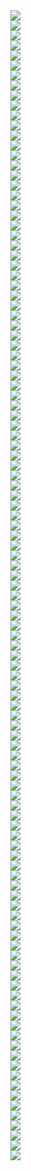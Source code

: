 <div class="reading-content">
<input type="hidden" id="wp-manga-current-chap" data-id="9277" value="chapter-11">
<div class="page-break no-gaps">
<img id="image-0" src="			
			https://i0.wp.com/manytoon.com/wp-content/uploads/WP-manga/data/manga_5dc4622956773/4bcd16f100b3e0f286ea5f3f6b62e0d4/001.jpg?ssl=1" class="wp-manga-chapter-img">
</div>
<div class="page-break no-gaps">
<img id="image-1" src="			
			https://i1.wp.com/manytoon.com/wp-content/uploads/WP-manga/data/manga_5dc4622956773/4bcd16f100b3e0f286ea5f3f6b62e0d4/002.jpg?ssl=1" class="wp-manga-chapter-img">
</div>
<div class="page-break no-gaps">
<img id="image-2" src="			
			https://i0.wp.com/manytoon.com/wp-content/uploads/WP-manga/data/manga_5dc4622956773/4bcd16f100b3e0f286ea5f3f6b62e0d4/003.jpg?ssl=1" class="wp-manga-chapter-img">
</div>
<div class="page-break no-gaps">
<img id="image-3" src="			
			https://i0.wp.com/manytoon.com/wp-content/uploads/WP-manga/data/manga_5dc4622956773/4bcd16f100b3e0f286ea5f3f6b62e0d4/004.jpg?ssl=1" class="wp-manga-chapter-img">
</div>
<div class="page-break no-gaps">
<img id="image-4" src="			
			https://i2.wp.com/manytoon.com/wp-content/uploads/WP-manga/data/manga_5dc4622956773/4bcd16f100b3e0f286ea5f3f6b62e0d4/005.jpg?ssl=1" class="wp-manga-chapter-img">
</div>
<div class="page-break no-gaps">
<img id="image-5" src="			
			https://i0.wp.com/manytoon.com/wp-content/uploads/WP-manga/data/manga_5dc4622956773/4bcd16f100b3e0f286ea5f3f6b62e0d4/006.jpg?ssl=1" class="wp-manga-chapter-img">
</div>
<div class="page-break no-gaps">
<img id="image-6" src="			
			https://i2.wp.com/manytoon.com/wp-content/uploads/WP-manga/data/manga_5dc4622956773/4bcd16f100b3e0f286ea5f3f6b62e0d4/007.jpg?ssl=1" class="wp-manga-chapter-img">
</div>
<div class="page-break no-gaps">
<img id="image-7" src="			
			https://i0.wp.com/manytoon.com/wp-content/uploads/WP-manga/data/manga_5dc4622956773/4bcd16f100b3e0f286ea5f3f6b62e0d4/008.jpg?ssl=1" class="wp-manga-chapter-img">
</div>
<div class="page-break no-gaps">
<img id="image-8" src="			
			https://i1.wp.com/manytoon.com/wp-content/uploads/WP-manga/data/manga_5dc4622956773/4bcd16f100b3e0f286ea5f3f6b62e0d4/009.jpg?ssl=1" class="wp-manga-chapter-img">
</div>
<div class="page-break no-gaps">
<img id="image-9" src="			
			https://i0.wp.com/manytoon.com/wp-content/uploads/WP-manga/data/manga_5dc4622956773/4bcd16f100b3e0f286ea5f3f6b62e0d4/010.jpg?ssl=1" class="wp-manga-chapter-img">
</div>
<div class="page-break no-gaps">
<img id="image-10" src="			
			https://i2.wp.com/manytoon.com/wp-content/uploads/WP-manga/data/manga_5dc4622956773/4bcd16f100b3e0f286ea5f3f6b62e0d4/011.jpg?ssl=1" class="wp-manga-chapter-img">
</div>
<div class="page-break no-gaps">
<img id="image-11" src="			
			https://i0.wp.com/manytoon.com/wp-content/uploads/WP-manga/data/manga_5dc4622956773/4bcd16f100b3e0f286ea5f3f6b62e0d4/012.jpg?ssl=1" class="wp-manga-chapter-img">
</div>
<div class="page-break no-gaps">
<img id="image-12" src="			
			https://i2.wp.com/manytoon.com/wp-content/uploads/WP-manga/data/manga_5dc4622956773/4bcd16f100b3e0f286ea5f3f6b62e0d4/013.jpg?ssl=1" class="wp-manga-chapter-img">
</div>
<div class="page-break no-gaps">
<img id="image-13" src="			
			https://i0.wp.com/manytoon.com/wp-content/uploads/WP-manga/data/manga_5dc4622956773/4bcd16f100b3e0f286ea5f3f6b62e0d4/014.jpg?ssl=1" class="wp-manga-chapter-img">
</div>
<div class="page-break no-gaps">
<img id="image-14" src="			
			https://i2.wp.com/manytoon.com/wp-content/uploads/WP-manga/data/manga_5dc4622956773/4bcd16f100b3e0f286ea5f3f6b62e0d4/015.jpg?ssl=1" class="wp-manga-chapter-img">
</div>
<div class="page-break no-gaps">
<img id="image-15" src="			
			https://i0.wp.com/manytoon.com/wp-content/uploads/WP-manga/data/manga_5dc4622956773/4bcd16f100b3e0f286ea5f3f6b62e0d4/016.jpg?ssl=1" class="wp-manga-chapter-img">
</div>
<div class="page-break no-gaps">
<img id="image-16" src="			
			https://i2.wp.com/manytoon.com/wp-content/uploads/WP-manga/data/manga_5dc4622956773/4bcd16f100b3e0f286ea5f3f6b62e0d4/017.jpg?ssl=1" class="wp-manga-chapter-img">
</div>
<div class="page-break no-gaps">
<img id="image-17" src="			
			https://i1.wp.com/manytoon.com/wp-content/uploads/WP-manga/data/manga_5dc4622956773/4bcd16f100b3e0f286ea5f3f6b62e0d4/018.jpg?ssl=1" class="wp-manga-chapter-img">
</div>
<div class="page-break no-gaps">
<img id="image-18" src="			
			https://i0.wp.com/manytoon.com/wp-content/uploads/WP-manga/data/manga_5dc4622956773/4bcd16f100b3e0f286ea5f3f6b62e0d4/019.jpg?ssl=1" class="wp-manga-chapter-img">
</div>
<div class="page-break no-gaps">
<img id="image-19" src="			
			https://i0.wp.com/manytoon.com/wp-content/uploads/WP-manga/data/manga_5dc4622956773/4bcd16f100b3e0f286ea5f3f6b62e0d4/020.jpg?ssl=1" class="wp-manga-chapter-img">
</div>
<div class="page-break no-gaps">
<img id="image-20" src="			
			https://i2.wp.com/manytoon.com/wp-content/uploads/WP-manga/data/manga_5dc4622956773/4bcd16f100b3e0f286ea5f3f6b62e0d4/021.jpg?ssl=1" class="wp-manga-chapter-img">
</div>
<div class="page-break no-gaps">
<img id="image-21" src="			
			https://i1.wp.com/manytoon.com/wp-content/uploads/WP-manga/data/manga_5dc4622956773/4bcd16f100b3e0f286ea5f3f6b62e0d4/022.jpg?ssl=1" class="wp-manga-chapter-img">
</div>
<div class="page-break no-gaps">
<img id="image-22" src="			
			https://i1.wp.com/manytoon.com/wp-content/uploads/WP-manga/data/manga_5dc4622956773/4bcd16f100b3e0f286ea5f3f6b62e0d4/023.jpg?ssl=1" class="wp-manga-chapter-img">
</div>
<div class="page-break no-gaps">
<img id="image-23" src="			
			https://i0.wp.com/manytoon.com/wp-content/uploads/WP-manga/data/manga_5dc4622956773/4bcd16f100b3e0f286ea5f3f6b62e0d4/024.jpg?ssl=1" class="wp-manga-chapter-img">
</div>
<div class="page-break no-gaps">
<img id="image-24" src="			
			https://i1.wp.com/manytoon.com/wp-content/uploads/WP-manga/data/manga_5dc4622956773/4bcd16f100b3e0f286ea5f3f6b62e0d4/025.jpg?ssl=1" class="wp-manga-chapter-img">
</div>
<div class="page-break no-gaps">
<img id="image-25" src="			
			https://i1.wp.com/manytoon.com/wp-content/uploads/WP-manga/data/manga_5dc4622956773/4bcd16f100b3e0f286ea5f3f6b62e0d4/026.jpg?ssl=1" class="wp-manga-chapter-img">
</div>
<div class="page-break no-gaps">
<img id="image-26" src="			
			https://i0.wp.com/manytoon.com/wp-content/uploads/WP-manga/data/manga_5dc4622956773/4bcd16f100b3e0f286ea5f3f6b62e0d4/027.jpg?ssl=1" class="wp-manga-chapter-img">
</div>
<div class="page-break no-gaps">
<img id="image-27" src="			
			https://i0.wp.com/manytoon.com/wp-content/uploads/WP-manga/data/manga_5dc4622956773/4bcd16f100b3e0f286ea5f3f6b62e0d4/028.jpg?ssl=1" class="wp-manga-chapter-img">
</div>
<div class="page-break no-gaps">
<img id="image-28" src="			
			https://i1.wp.com/manytoon.com/wp-content/uploads/WP-manga/data/manga_5dc4622956773/4bcd16f100b3e0f286ea5f3f6b62e0d4/029.jpg?ssl=1" class="wp-manga-chapter-img">
</div>
<div class="page-break no-gaps">
<img id="image-29" src="			
			https://i2.wp.com/manytoon.com/wp-content/uploads/WP-manga/data/manga_5dc4622956773/4bcd16f100b3e0f286ea5f3f6b62e0d4/030.jpg?ssl=1" class="wp-manga-chapter-img">
</div>
<div class="page-break no-gaps">
<img id="image-30" src="			
			https://i1.wp.com/manytoon.com/wp-content/uploads/WP-manga/data/manga_5dc4622956773/4bcd16f100b3e0f286ea5f3f6b62e0d4/031.jpg?ssl=1" class="wp-manga-chapter-img">
</div>
<div class="page-break no-gaps">
<img id="image-31" src="			
			https://i0.wp.com/manytoon.com/wp-content/uploads/WP-manga/data/manga_5dc4622956773/4bcd16f100b3e0f286ea5f3f6b62e0d4/032.jpg?ssl=1" class="wp-manga-chapter-img">
</div>
<div class="page-break no-gaps">
<img id="image-32" src="			
			https://i1.wp.com/manytoon.com/wp-content/uploads/WP-manga/data/manga_5dc4622956773/4bcd16f100b3e0f286ea5f3f6b62e0d4/033.jpg?ssl=1" class="wp-manga-chapter-img">
</div>
<div class="page-break no-gaps">
<img id="image-33" src="			
			https://i0.wp.com/manytoon.com/wp-content/uploads/WP-manga/data/manga_5dc4622956773/4bcd16f100b3e0f286ea5f3f6b62e0d4/034.jpg?ssl=1" class="wp-manga-chapter-img">
</div>
<div class="page-break no-gaps">
<img id="image-34" src="			
			https://i0.wp.com/manytoon.com/wp-content/uploads/WP-manga/data/manga_5dc4622956773/4bcd16f100b3e0f286ea5f3f6b62e0d4/035.jpg?ssl=1" class="wp-manga-chapter-img">
</div>
<div class="page-break no-gaps">
<img id="image-35" src="			
			https://i0.wp.com/manytoon.com/wp-content/uploads/WP-manga/data/manga_5dc4622956773/4bcd16f100b3e0f286ea5f3f6b62e0d4/036.jpg?ssl=1" class="wp-manga-chapter-img">
</div>
<div class="page-break no-gaps">
<img id="image-36" src="			
			https://i2.wp.com/manytoon.com/wp-content/uploads/WP-manga/data/manga_5dc4622956773/4bcd16f100b3e0f286ea5f3f6b62e0d4/037.jpg?ssl=1" class="wp-manga-chapter-img">
</div>
<div class="page-break no-gaps">
<img id="image-37" src="			
			https://i2.wp.com/manytoon.com/wp-content/uploads/WP-manga/data/manga_5dc4622956773/4bcd16f100b3e0f286ea5f3f6b62e0d4/038.jpg?ssl=1" class="wp-manga-chapter-img">
</div>
<div class="page-break no-gaps">
<img id="image-38" src="			
			https://i1.wp.com/manytoon.com/wp-content/uploads/WP-manga/data/manga_5dc4622956773/4bcd16f100b3e0f286ea5f3f6b62e0d4/039.jpg?ssl=1" class="wp-manga-chapter-img">
</div>
<div class="page-break no-gaps">
<img id="image-39" src="			
			https://i1.wp.com/manytoon.com/wp-content/uploads/WP-manga/data/manga_5dc4622956773/4bcd16f100b3e0f286ea5f3f6b62e0d4/040.jpg?ssl=1" class="wp-manga-chapter-img">
</div>
<div class="page-break no-gaps">
<img id="image-40" src="			
			https://i2.wp.com/manytoon.com/wp-content/uploads/WP-manga/data/manga_5dc4622956773/4bcd16f100b3e0f286ea5f3f6b62e0d4/041.jpg?ssl=1" class="wp-manga-chapter-img">
</div>
<div class="page-break no-gaps">
<img id="image-41" src="			
			https://i1.wp.com/manytoon.com/wp-content/uploads/WP-manga/data/manga_5dc4622956773/4bcd16f100b3e0f286ea5f3f6b62e0d4/042.jpg?ssl=1" class="wp-manga-chapter-img">
</div>
<div class="page-break no-gaps">
<img id="image-42" src="			
			https://i1.wp.com/manytoon.com/wp-content/uploads/WP-manga/data/manga_5dc4622956773/4bcd16f100b3e0f286ea5f3f6b62e0d4/043.jpg?ssl=1" class="wp-manga-chapter-img">
</div>
<div class="page-break no-gaps">
<img id="image-43" src="			
			https://i1.wp.com/manytoon.com/wp-content/uploads/WP-manga/data/manga_5dc4622956773/4bcd16f100b3e0f286ea5f3f6b62e0d4/044.jpg?ssl=1" class="wp-manga-chapter-img">
</div>
<div class="page-break no-gaps">
<img id="image-44" src="			
			https://i2.wp.com/manytoon.com/wp-content/uploads/WP-manga/data/manga_5dc4622956773/4bcd16f100b3e0f286ea5f3f6b62e0d4/045.jpg?ssl=1" class="wp-manga-chapter-img">
</div>
<div class="page-break no-gaps">
<img id="image-45" src="			
			https://i1.wp.com/manytoon.com/wp-content/uploads/WP-manga/data/manga_5dc4622956773/4bcd16f100b3e0f286ea5f3f6b62e0d4/046.jpg?ssl=1" class="wp-manga-chapter-img">
</div>
<div class="page-break no-gaps">
<img id="image-46" src="			
			https://i2.wp.com/manytoon.com/wp-content/uploads/WP-manga/data/manga_5dc4622956773/4bcd16f100b3e0f286ea5f3f6b62e0d4/047.jpg?ssl=1" class="wp-manga-chapter-img">
</div>
<div class="page-break no-gaps">
<img id="image-47" src="			
			https://i1.wp.com/manytoon.com/wp-content/uploads/WP-manga/data/manga_5dc4622956773/4bcd16f100b3e0f286ea5f3f6b62e0d4/048.jpg?ssl=1" class="wp-manga-chapter-img">
</div>
<div class="page-break no-gaps">
<img id="image-48" src="			
			https://i0.wp.com/manytoon.com/wp-content/uploads/WP-manga/data/manga_5dc4622956773/4bcd16f100b3e0f286ea5f3f6b62e0d4/051.jpg?ssl=1" class="wp-manga-chapter-img">
</div>
<div class="page-break no-gaps">
<img id="image-49" src="			
			https://i0.wp.com/manytoon.com/wp-content/uploads/WP-manga/data/manga_5dc4622956773/4bcd16f100b3e0f286ea5f3f6b62e0d4/052.jpg?ssl=1" class="wp-manga-chapter-img">
</div>
<div class="page-break no-gaps">
<img id="image-50" src="			
			https://i1.wp.com/manytoon.com/wp-content/uploads/WP-manga/data/manga_5dc4622956773/4bcd16f100b3e0f286ea5f3f6b62e0d4/053.jpg?ssl=1" class="wp-manga-chapter-img">
</div>
<div class="page-break no-gaps">
<img id="image-51" src="			
			https://i2.wp.com/manytoon.com/wp-content/uploads/WP-manga/data/manga_5dc4622956773/4bcd16f100b3e0f286ea5f3f6b62e0d4/054.jpg?ssl=1" class="wp-manga-chapter-img">
</div>
<div class="page-break no-gaps">
<img id="image-52" src="			
			https://i2.wp.com/manytoon.com/wp-content/uploads/WP-manga/data/manga_5dc4622956773/4bcd16f100b3e0f286ea5f3f6b62e0d4/055.jpg?ssl=1" class="wp-manga-chapter-img">
</div>
<div class="page-break no-gaps">
<img id="image-53" src="			
			https://i1.wp.com/manytoon.com/wp-content/uploads/WP-manga/data/manga_5dc4622956773/4bcd16f100b3e0f286ea5f3f6b62e0d4/056.jpg?ssl=1" class="wp-manga-chapter-img">
</div>
<div class="page-break no-gaps">
<img id="image-54" src="			
			https://i2.wp.com/manytoon.com/wp-content/uploads/WP-manga/data/manga_5dc4622956773/4bcd16f100b3e0f286ea5f3f6b62e0d4/057.jpg?ssl=1" class="wp-manga-chapter-img">
</div>
<div class="page-break no-gaps">
<img id="image-55" src="			
			https://i1.wp.com/manytoon.com/wp-content/uploads/WP-manga/data/manga_5dc4622956773/4bcd16f100b3e0f286ea5f3f6b62e0d4/058.jpg?ssl=1" class="wp-manga-chapter-img">
</div>
<div class="page-break no-gaps">
<img id="image-56" src="			
			https://i0.wp.com/manytoon.com/wp-content/uploads/WP-manga/data/manga_5dc4622956773/4bcd16f100b3e0f286ea5f3f6b62e0d4/059.jpg?ssl=1" class="wp-manga-chapter-img">
</div>
<div class="page-break no-gaps">
<img id="image-57" src="			
			https://i0.wp.com/manytoon.com/wp-content/uploads/WP-manga/data/manga_5dc4622956773/4bcd16f100b3e0f286ea5f3f6b62e0d4/060.jpg?ssl=1" class="wp-manga-chapter-img">
</div>
<div class="page-break no-gaps">
<img id="image-58" src="			
			https://i1.wp.com/manytoon.com/wp-content/uploads/WP-manga/data/manga_5dc4622956773/4bcd16f100b3e0f286ea5f3f6b62e0d4/061.jpg?ssl=1" class="wp-manga-chapter-img">
</div>
<div class="page-break no-gaps">
<img id="image-59" src="			
			https://i0.wp.com/manytoon.com/wp-content/uploads/WP-manga/data/manga_5dc4622956773/4bcd16f100b3e0f286ea5f3f6b62e0d4/062.jpg?ssl=1" class="wp-manga-chapter-img">
</div>
<div class="page-break no-gaps">
<img id="image-60" src="			
			https://i2.wp.com/manytoon.com/wp-content/uploads/WP-manga/data/manga_5dc4622956773/4bcd16f100b3e0f286ea5f3f6b62e0d4/063.jpg?ssl=1" class="wp-manga-chapter-img">
</div>
<div class="page-break no-gaps">
<img id="image-61" src="			
			https://i1.wp.com/manytoon.com/wp-content/uploads/WP-manga/data/manga_5dc4622956773/4bcd16f100b3e0f286ea5f3f6b62e0d4/064.jpg?ssl=1" class="wp-manga-chapter-img">
</div>
<div class="page-break no-gaps">
<img id="image-62" src="			
			https://i0.wp.com/manytoon.com/wp-content/uploads/WP-manga/data/manga_5dc4622956773/4bcd16f100b3e0f286ea5f3f6b62e0d4/065.jpg?ssl=1" class="wp-manga-chapter-img">
</div>
<div class="page-break no-gaps">
<img id="image-63" src="			
			https://i2.wp.com/manytoon.com/wp-content/uploads/WP-manga/data/manga_5dc4622956773/4bcd16f100b3e0f286ea5f3f6b62e0d4/066.jpg?ssl=1" class="wp-manga-chapter-img">
</div>
<div class="page-break no-gaps">
<img id="image-64" src="			
			https://i0.wp.com/manytoon.com/wp-content/uploads/WP-manga/data/manga_5dc4622956773/4bcd16f100b3e0f286ea5f3f6b62e0d4/067.jpg?ssl=1" class="wp-manga-chapter-img">
</div>
<div class="page-break no-gaps">
<img id="image-65" src="			
			https://i1.wp.com/manytoon.com/wp-content/uploads/WP-manga/data/manga_5dc4622956773/4bcd16f100b3e0f286ea5f3f6b62e0d4/068.jpg?ssl=1" class="wp-manga-chapter-img">
</div>
<div class="page-break no-gaps">
<img id="image-66" src="			
			https://i2.wp.com/manytoon.com/wp-content/uploads/WP-manga/data/manga_5dc4622956773/4bcd16f100b3e0f286ea5f3f6b62e0d4/069.jpg?ssl=1" class="wp-manga-chapter-img">
</div>
<div class="page-break no-gaps">
<img id="image-67" src="			
			https://i1.wp.com/manytoon.com/wp-content/uploads/WP-manga/data/manga_5dc4622956773/4bcd16f100b3e0f286ea5f3f6b62e0d4/070.jpg?ssl=1" class="wp-manga-chapter-img">
</div>
<div class="page-break no-gaps">
<img id="image-68" src="			
			https://i2.wp.com/manytoon.com/wp-content/uploads/WP-manga/data/manga_5dc4622956773/4bcd16f100b3e0f286ea5f3f6b62e0d4/071.jpg?ssl=1" class="wp-manga-chapter-img">
</div>
<div class="page-break no-gaps">
<img id="image-69" src="			
			https://i0.wp.com/manytoon.com/wp-content/uploads/WP-manga/data/manga_5dc4622956773/4bcd16f100b3e0f286ea5f3f6b62e0d4/072.jpg?ssl=1" class="wp-manga-chapter-img">
</div>
<div class="page-break no-gaps">
<img id="image-70" src="			
			https://i2.wp.com/manytoon.com/wp-content/uploads/WP-manga/data/manga_5dc4622956773/4bcd16f100b3e0f286ea5f3f6b62e0d4/073.jpg?ssl=1" class="wp-manga-chapter-img">
</div>
<div class="page-break no-gaps">
<img id="image-71" src="			
			https://i1.wp.com/manytoon.com/wp-content/uploads/WP-manga/data/manga_5dc4622956773/4bcd16f100b3e0f286ea5f3f6b62e0d4/074.jpg?ssl=1" class="wp-manga-chapter-img">
</div>
<div class="page-break no-gaps">
<img id="image-72" src="			
			https://i0.wp.com/manytoon.com/wp-content/uploads/WP-manga/data/manga_5dc4622956773/4bcd16f100b3e0f286ea5f3f6b62e0d4/075.jpg?ssl=1" class="wp-manga-chapter-img">
</div>
<div class="page-break no-gaps">
<img id="image-73" src="			
			https://i1.wp.com/manytoon.com/wp-content/uploads/WP-manga/data/manga_5dc4622956773/4bcd16f100b3e0f286ea5f3f6b62e0d4/076.jpg?ssl=1" class="wp-manga-chapter-img">
</div>
<div class="page-break no-gaps">
<img id="image-74" src="			
			https://i2.wp.com/manytoon.com/wp-content/uploads/WP-manga/data/manga_5dc4622956773/4bcd16f100b3e0f286ea5f3f6b62e0d4/077.jpg?ssl=1" class="wp-manga-chapter-img">
</div>
<div class="page-break no-gaps">
<img id="image-75" src="			
			https://i2.wp.com/manytoon.com/wp-content/uploads/WP-manga/data/manga_5dc4622956773/4bcd16f100b3e0f286ea5f3f6b62e0d4/078.jpg?ssl=1" class="wp-manga-chapter-img">
</div>
<div class="page-break no-gaps">
<img id="image-76" src="			
			https://i1.wp.com/manytoon.com/wp-content/uploads/WP-manga/data/manga_5dc4622956773/4bcd16f100b3e0f286ea5f3f6b62e0d4/079.jpg?ssl=1" class="wp-manga-chapter-img">
</div>
<div class="page-break no-gaps">
<img id="image-77" src="			
			https://i1.wp.com/manytoon.com/wp-content/uploads/WP-manga/data/manga_5dc4622956773/4bcd16f100b3e0f286ea5f3f6b62e0d4/080.jpg?ssl=1" class="wp-manga-chapter-img">
</div>
<div class="page-break no-gaps">
<img id="image-78" src="			
			https://i2.wp.com/manytoon.com/wp-content/uploads/WP-manga/data/manga_5dc4622956773/4bcd16f100b3e0f286ea5f3f6b62e0d4/081.jpg?ssl=1" class="wp-manga-chapter-img">
</div>
<div class="page-break no-gaps">
<img id="image-79" src="			
			https://i1.wp.com/manytoon.com/wp-content/uploads/WP-manga/data/manga_5dc4622956773/4bcd16f100b3e0f286ea5f3f6b62e0d4/082.jpg?ssl=1" class="wp-manga-chapter-img">
</div>
<div class="page-break no-gaps">
<img id="image-80" src="			
			https://i0.wp.com/manytoon.com/wp-content/uploads/WP-manga/data/manga_5dc4622956773/4bcd16f100b3e0f286ea5f3f6b62e0d4/083.jpg?ssl=1" class="wp-manga-chapter-img">
</div>
<div class="page-break no-gaps">
<img id="image-81" src="			
			https://i0.wp.com/manytoon.com/wp-content/uploads/WP-manga/data/manga_5dc4622956773/4bcd16f100b3e0f286ea5f3f6b62e0d4/084.jpg?ssl=1" class="wp-manga-chapter-img">
</div>
<div class="page-break no-gaps">
<img id="image-82" src="			
			https://i1.wp.com/manytoon.com/wp-content/uploads/WP-manga/data/manga_5dc4622956773/4bcd16f100b3e0f286ea5f3f6b62e0d4/085.jpg?ssl=1" class="wp-manga-chapter-img">
</div>

<div class="page-break no-gaps">
<img id="image-83" src="			
			https://i1.wp.com/manytoon.com/wp-content/uploads/WP-manga/data/manga_5dc4622956773/4bcd16f100b3e0f286ea5f3f6b62e0d4/086.jpg?ssl=1" class="wp-manga-chapter-img">
</div>
<div class="page-break no-gaps">
<img id="image-84" src="			
			https://i2.wp.com/manytoon.com/wp-content/uploads/WP-manga/data/manga_5dc4622956773/4bcd16f100b3e0f286ea5f3f6b62e0d4/087.jpg?ssl=1" class="wp-manga-chapter-img">
</div>
<div class="page-break no-gaps">
<img id="image-85" src="			
			https://i0.wp.com/manytoon.com/wp-content/uploads/WP-manga/data/manga_5dc4622956773/4bcd16f100b3e0f286ea5f3f6b62e0d4/088.jpg?ssl=1" class="wp-manga-chapter-img">
</div>
<div class="page-break no-gaps">
<img id="image-86" src="			
			https://i1.wp.com/manytoon.com/wp-content/uploads/WP-manga/data/manga_5dc4622956773/4bcd16f100b3e0f286ea5f3f6b62e0d4/089.jpg?ssl=1" class="wp-manga-chapter-img">
</div>
<div class="page-break no-gaps">
<img id="image-87" src="			
			https://i1.wp.com/manytoon.com/wp-content/uploads/WP-manga/data/manga_5dc4622956773/4bcd16f100b3e0f286ea5f3f6b62e0d4/090.jpg?ssl=1" class="wp-manga-chapter-img">
</div>
<div class="page-break no-gaps">
<img id="image-88" src="			
			https://i1.wp.com/manytoon.com/wp-content/uploads/WP-manga/data/manga_5dc4622956773/4bcd16f100b3e0f286ea5f3f6b62e0d4/091.jpg?ssl=1" class="wp-manga-chapter-img">
</div>
<div class="page-break no-gaps">
<img id="image-89" src="			
			https://i0.wp.com/manytoon.com/wp-content/uploads/WP-manga/data/manga_5dc4622956773/4bcd16f100b3e0f286ea5f3f6b62e0d4/092.jpg?ssl=1" class="wp-manga-chapter-img">
</div>
<div class="page-break no-gaps">
<img id="image-90" src="			
			https://i0.wp.com/manytoon.com/wp-content/uploads/WP-manga/data/manga_5dc4622956773/4bcd16f100b3e0f286ea5f3f6b62e0d4/093.jpg?ssl=1" class="wp-manga-chapter-img">
</div>
<div class="page-break no-gaps">
<img id="image-91" src="			
			https://i2.wp.com/manytoon.com/wp-content/uploads/WP-manga/data/manga_5dc4622956773/4bcd16f100b3e0f286ea5f3f6b62e0d4/094.jpg?ssl=1" class="wp-manga-chapter-img">
</div>
<div class="page-break no-gaps">
<img id="image-92" src="			
			https://i2.wp.com/manytoon.com/wp-content/uploads/WP-manga/data/manga_5dc4622956773/4bcd16f100b3e0f286ea5f3f6b62e0d4/095.jpg?ssl=1" class="wp-manga-chapter-img">
</div>
<div class="page-break no-gaps">
<img id="image-93" src="			
			https://i2.wp.com/manytoon.com/wp-content/uploads/WP-manga/data/manga_5dc4622956773/4bcd16f100b3e0f286ea5f3f6b62e0d4/096.jpg?ssl=1" class="wp-manga-chapter-img">
</div>
<div class="page-break no-gaps">
<img id="image-94" src="			
			https://i1.wp.com/manytoon.com/wp-content/uploads/WP-manga/data/manga_5dc4622956773/4bcd16f100b3e0f286ea5f3f6b62e0d4/097.jpg?ssl=1" class="wp-manga-chapter-img">
</div>
<div class="page-break no-gaps">
<img id="image-95" src="			
			https://i1.wp.com/manytoon.com/wp-content/uploads/WP-manga/data/manga_5dc4622956773/4bcd16f100b3e0f286ea5f3f6b62e0d4/098.jpg?ssl=1" class="wp-manga-chapter-img">
</div>
<div class="page-break no-gaps">
<img id="image-96" src="			
			https://i1.wp.com/manytoon.com/wp-content/uploads/WP-manga/data/manga_5dc4622956773/4bcd16f100b3e0f286ea5f3f6b62e0d4/099.jpg?ssl=1" class="wp-manga-chapter-img">
</div>
<div class="page-break no-gaps">
<img id="image-97" src="			
			https://i1.wp.com/manytoon.com/wp-content/uploads/WP-manga/data/manga_5dc4622956773/4bcd16f100b3e0f286ea5f3f6b62e0d4/100.jpg?ssl=1" class="wp-manga-chapter-img">
</div>
<div class="page-break no-gaps">
<img id="image-98" src="			
			https://i2.wp.com/manytoon.com/wp-content/uploads/WP-manga/data/manga_5dc4622956773/4bcd16f100b3e0f286ea5f3f6b62e0d4/101.jpg?ssl=1" class="wp-manga-chapter-img">
</div>
<div class="page-break no-gaps">
<img id="image-99" src="			
			https://i1.wp.com/manytoon.com/wp-content/uploads/WP-manga/data/manga_5dc4622956773/4bcd16f100b3e0f286ea5f3f6b62e0d4/102.jpg?ssl=1" class="wp-manga-chapter-img">
</div>
<div class="page-break no-gaps">
<img id="image-100" src="			
			https://i0.wp.com/manytoon.com/wp-content/uploads/WP-manga/data/manga_5dc4622956773/4bcd16f100b3e0f286ea5f3f6b62e0d4/103.jpg?ssl=1" class="wp-manga-chapter-img">
</div>
<div class="page-break no-gaps">
<img id="image-101" src="			
			https://i1.wp.com/manytoon.com/wp-content/uploads/WP-manga/data/manga_5dc4622956773/4bcd16f100b3e0f286ea5f3f6b62e0d4/104.jpg?ssl=1" class="wp-manga-chapter-img">
</div>
<div class="page-break no-gaps">
<img id="image-102" src="			
			https://i0.wp.com/manytoon.com/wp-content/uploads/WP-manga/data/manga_5dc4622956773/4bcd16f100b3e0f286ea5f3f6b62e0d4/105.jpg?ssl=1" class="wp-manga-chapter-img">
</div>
<div class="page-break no-gaps">
<img id="image-103" src="			
			https://i1.wp.com/manytoon.com/wp-content/uploads/WP-manga/data/manga_5dc4622956773/4bcd16f100b3e0f286ea5f3f6b62e0d4/106.jpg?ssl=1" class="wp-manga-chapter-img">
</div>
<div class="page-break no-gaps">
<img id="image-104" src="			
			https://i0.wp.com/manytoon.com/wp-content/uploads/WP-manga/data/manga_5dc4622956773/4bcd16f100b3e0f286ea5f3f6b62e0d4/107.jpg?ssl=1" class="wp-manga-chapter-img">
</div>
<div class="page-break no-gaps">
<img id="image-105" src="			
			https://i0.wp.com/manytoon.com/wp-content/uploads/WP-manga/data/manga_5dc4622956773/4bcd16f100b3e0f286ea5f3f6b62e0d4/108.jpg?ssl=1" class="wp-manga-chapter-img">
</div>
<div class="page-break no-gaps">
<img id="image-106" src="			
			https://i1.wp.com/manytoon.com/wp-content/uploads/WP-manga/data/manga_5dc4622956773/4bcd16f100b3e0f286ea5f3f6b62e0d4/109.jpg?ssl=1" class="wp-manga-chapter-img">
</div>
<div class="page-break no-gaps">
<img id="image-107" src="			
			https://i0.wp.com/manytoon.com/wp-content/uploads/WP-manga/data/manga_5dc4622956773/4bcd16f100b3e0f286ea5f3f6b62e0d4/110.jpg?ssl=1" class="wp-manga-chapter-img">
</div>
<div class="page-break no-gaps">
<img id="image-108" src="			
			https://i1.wp.com/manytoon.com/wp-content/uploads/WP-manga/data/manga_5dc4622956773/4bcd16f100b3e0f286ea5f3f6b62e0d4/111.jpg?ssl=1" class="wp-manga-chapter-img">
</div>
<div class="page-break no-gaps">
<img id="image-109" src="			
			https://i1.wp.com/manytoon.com/wp-content/uploads/WP-manga/data/manga_5dc4622956773/4bcd16f100b3e0f286ea5f3f6b62e0d4/112.jpg?ssl=1" class="wp-manga-chapter-img">
</div>
<div class="page-break no-gaps">
<img id="image-110" src="			
			https://i2.wp.com/manytoon.com/wp-content/uploads/WP-manga/data/manga_5dc4622956773/4bcd16f100b3e0f286ea5f3f6b62e0d4/113.jpg?ssl=1" class="wp-manga-chapter-img">
</div>
<div class="page-break no-gaps">
 <img id="image-111" src="			
			https://i2.wp.com/manytoon.com/wp-content/uploads/WP-manga/data/manga_5dc4622956773/4bcd16f100b3e0f286ea5f3f6b62e0d4/114.jpg?ssl=1" class="wp-manga-chapter-img">
</div>
<div class="page-break no-gaps">
<img id="image-112" src="			
			https://i2.wp.com/manytoon.com/wp-content/uploads/WP-manga/data/manga_5dc4622956773/4bcd16f100b3e0f286ea5f3f6b62e0d4/115.jpg?ssl=1" class="wp-manga-chapter-img">
</div>
<div class="page-break no-gaps">
<img id="image-113" src="			
			https://i1.wp.com/manytoon.com/wp-content/uploads/WP-manga/data/manga_5dc4622956773/4bcd16f100b3e0f286ea5f3f6b62e0d4/116.jpg?ssl=1" class="wp-manga-chapter-img">
</div>
<div class="page-break no-gaps">
<img id="image-114" src="			
			https://i0.wp.com/manytoon.com/wp-content/uploads/WP-manga/data/manga_5dc4622956773/4bcd16f100b3e0f286ea5f3f6b62e0d4/117.jpg?ssl=1" class="wp-manga-chapter-img">
</div>
</div>
